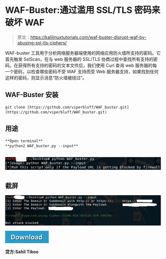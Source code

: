 # WAF-Buster:通过滥用 SSL/TLS 密码来破坏 WAF

> 原文：<https://kalilinuxtutorials.com/waf-buster-disrupt-waf-by-abusing-ssl-tls-ciphers/>

WAF-buster 工具用于分析网络服务器端使用的网络应用防火墙所支持的密码。它首先触发 SslScan，在与 web 服务器的 SSL/TLS 协商过程中查找所有支持的密码。在获得所有支持的密码的文本文件后，我们使用 Curl 查询 web 服务器的每一个密码，以检查哪些密码不受 WAF 支持而受 Web 服务器支持，如果找到任何这样的密码，则显示消息“防火墙被绕过”。

## **WAF-Buster 安装**

```
git clone [https://github.com/viperbluff/WAF_buster.git](https://github.com/viperbluff/WAF_buster.git)
```

## **用途**

```
**Open terminal**
**python2 WAF_buster.py --input**
```

## ![](img//47a55f598c2c8eff2ca6a3a40f4f3f33.png)

## 截屏

![](img//35cf79601d86d0e627a90fe5558cd7e3.png)

[![](img//d861a9096555aeb1980fc054015933d7.png)](https://github.com/viperbluff/WAF_buster)

**贷方:Sahil Tikoo**